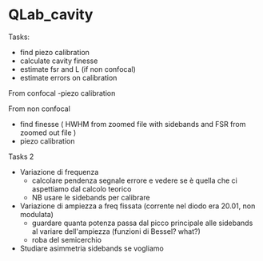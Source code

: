 # QLab_cavity

Tasks:
- find piezo calibration
- calculate cavity finesse
- estimate fsr and L (if non confocal)
- estimate errors on calibration

From confocal 
-piezo calibration

From non confocal
- find finesse ( HWHM from zoomed file with sidebands and FSR from zoomed out file )
- piezo calibration

Tasks 2
- Variazione di frequenza
  - calcolare pendenza segnale errore e vedere se è quella che ci aspettiamo dal calcolo teorico
  - NB usare le sidebands per calibrare
- Variazione di ampiezza a freq fissata (corrente nel diodo era 20.01, non modulata)
  - guardare quanta potenza passa dal picco principale alle sidebands al variare dell'ampiezza (funzioni di Bessel? what?)
  - roba del semicerchio
- Studiare asimmetria sidebands se vogliamo

